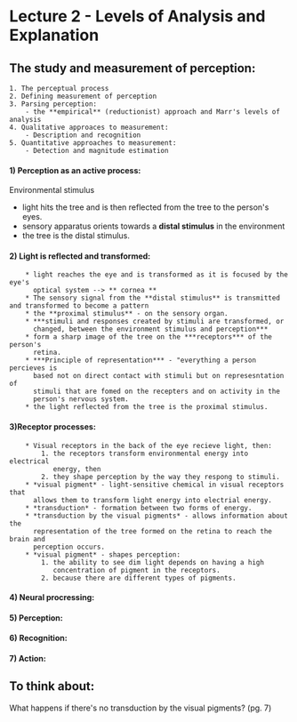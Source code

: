 Lecture 2 - Levels of Analysis and Explanation
================================================
The study and measurement of perception:    
-----------------------------------------
	1. The perceptual process  
	2. Defining measurement of perception  
	3. Parsing perception:
		- the **empirical** (reductionist) approach and Marr's levels of analysis  
	4. Qualitative approaces to measurement:  
		- Description and recognition  
	5. Quantitative approaches to measurement:  
		- Detection and magnitude estimation  
	
#### 1) Perception as an active process:  
Environmental stimulus  
* light hits the tree and is then reflected from the tree to the
  person's eyes.  
* sensory apparatus orients towards a **distal stimulus** in the environment  
* the tree is the distal stimulus.  
		  
#### 2) Light is reflected and transformed:  
		* light reaches the eye and is transformed as it is focused by the eye's
		  optical system --> ** cornea **  
		* The sensory signal from the **distal stimulus** is transmitted and transformed to become a pattern 
		* the **proximal stimulus** - on the sensory organ.  
		* ***stimuli and responses created by stimuli are transformed, or
		  changed, between the environment stimulus and perception***  
		* form a sharp image of the tree on the ***receptors*** of the person's
		  retina.    
		* ***Principle of representation*** - "everything a person percieves is
		  based not on direct contact with stimuli but on represesntation of
		  stimuli that are fomed on the recepters and on activity in the
		  person's nervous system.  
		* the light reflected from the tree is the proximal stimulus.  

#### 3)Receptor processes:  
		* Visual receptors in the back of the eye recieve light, then:  
			1. the receptors transform environmental energy into electrical
			   energy, then  
			2. they shape perception by the way they respong to stimuli. 
		* *visual pigment* - light-sensitive chemical in visual receptors that
		  allows them to transform light energy into electrial energy.  
		* *transduction* - formation between two forms of energy.  
		* *transduction by the visual pigments* - allows information about the
		  representation of the tree formed on the retina to reach the brain and
		  perception occurs.  
		* *visual pigment* - shapes perception:
			1. the ability to see dim light depends on having a high
			   concentration of pigment in the receptors.   
			2. because there are different types of pigments. 
#### 4) Neural procressing:  
#### 5) Perception:  
#### 6) Recognition:    
#### 7) Action:    

To think about:
---------------
What happens if there's no transduction by the visual pigments? (pg. 7) 






